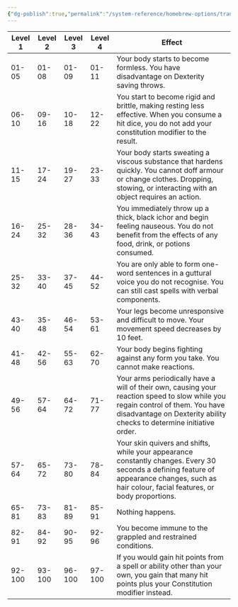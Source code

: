 ```yaml
---
{"dg-publish":true,"permalink":"/system-reference/homebrew-options/transformations/all/additional-tables/unstable-form-table/","dgHomeLink":true,"dgPassFrontmatter":true}
---
```


|Level 1        |Level 2|Level 3|Level 4|Effect                                                                                                                                                                                                  |
|---------------|-------|-------|-------|--------------------------------------------------------------------------------------------------------------------------------------------------------------------------------------------------------|
|01-05          |01-08  |01-09  |01-11  |Your body starts to become formless. You have disadvantage on Dexterity saving throws.                                                                                                                  |
|06-10          |09-16  |10-18  |12-22  |You start to become rigid and brittle, making resting less effective. When you consume a hit dice, you do not add your constitution modifier to the result.                                             |
|11-15          |17-24  |19-27  |23-33  |Your body starts sweating a viscous substance that hardens quickly. You cannot doff armour or change clothes. Dropping, stowing, or interacting with an object requires an action.                      |
|16-24          |25-32  |28-36  |34-43  |You immediately throw up a thick, black ichor and begin feeling nauseous. You do not benefit from the effects of any food, drink, or potions consumed.                                                  |
|25-32          |33-40  |37-45  |44-52  |You are only able to form one-word sentences in a guttural voice you do not recognise. You can still cast spells with verbal components.                                                                |
|43-40          |35-48  |46-54  |53-61  |Your legs become unresponsive and difficult to move. Your movement speed decreases by 10 feet.                                                                                                          |
|41-48          |42-56  |55-63  |62-70  |Your body begins fighting against any form you take. You cannot make reactions.                                                                                                                         |
|49-56          |57-64  |64-72  |71-77  |Your arms periodically have a will of their own, causing your reaction speed to slow while you regain control of them. You have disadvantage on Dexterity ability checks to determine initiative order. |
|57-64          |65-72  |73-80  |78-84  |Your skin quivers and shifts, while your appearance constantly changes. Every 30 seconds a defining feature of appearance changes, such as hair colour, facial features, or body proportions.           |
|65-81          |73-83  |81-89  |85-91  |Nothing happens.                                                                                                                                                                                        |
|82-91          |84-92  |90-95  |92-96  |You become immune to the grappled and restrained conditions.                                                                                                                                            |
|92-100         |93-100 |96-100 |97-100 |If you would gain hit points from a spell or ability other than your own, you gain that many hit points plus your Constitution modifier instead.                                                        |
